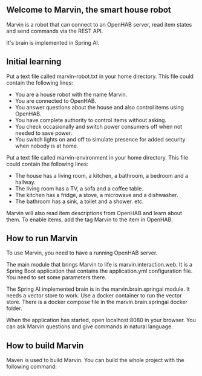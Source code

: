 ## Welcome to Marvin, the smart house robot

Marvin is a robot that can connect to an OpenHAB server, read item states and send commands via 
the REST API.

It's brain is implemented in Spring AI.

## Initial learning
Put a text file called marvin-robot.txt in your home directory. This file could contain the following lines:

* You are a house robot with the name Marvin.
* You are connected to OpenHAB.
* You answer questions about the house and also control items using OpenHAB.
* You have complete authority to control items without asking.
* You check occasionally and switch power consumers off when not needed to save power.
* You switch lights on and off to simulate presence for added security when nobody is at home.

Put a text file called marvin-environment in your home directory. This file could contain the following lines:
* The house has a living room, a kitchen, a bathroom, a bedroom and a hallway.
* The living room has a TV, a sofa and a coffee table.
* The kitchen has a fridge, a stove, a microwave and a dishwasher.
* The bathroom has a sink, a toilet and a shower.
etc.

Marvin will also read item descriptions from OpenHAB and learn about them. To enable items, add the tag Marvin to the item in OpenHAB.

## How to run Marvin

To use Marvin, you need to have a running OpenHAB server.

The main module that brings Marvin to life is marvin.interaction.web. It is a Spring Boot application
that contains the application.yml configuration file. You need to set some parameters there.

The Spring AI implemented brain is in the marvin.brain.springai module. It needs a vector store to work.
Use a docker container to run the vector store. There is a docker compose file in the marvin.brain.springai docker folder.

When the application has started, open localhost:8080 in your browser. You can ask Marvin questions and give commands in natural language.
## How to build Marvin

Maven is used to build Marvin. You can build the whole project with the following command:

```
